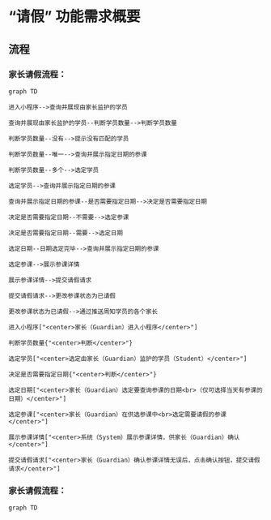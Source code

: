 # “请假” 功能需求概要

## 流程

### 家长请假流程：

```mermaid
graph TD

进入小程序-->查询并展现由家长监护的学员

查询并展现由家长监护的学员--判断学员数量-->判断学员数量

判断学员数量--没有-->提示没有匹配的学员

判断学员数量--唯一-->查询并展示指定日期的参课

判断学员数量--多个-->选定学员

选定学员-->查询并展示指定日期的参课

查询并展示指定日期的参课--是否需要指定日期-->决定是否需要指定日期

决定是否需要指定日期--不需要-->选定参课

决定是否需要指定日期--需要-->选定日期

选定日期--日期选定完毕-->查询并展示指定日期的参课

选定参课-->展示参课详情

展示参课详情-->提交请假请求

提交请假请求-->更改参课状态为已请假

更改参课状态为已请假-->通过推送周知学员的各个家长

进入小程序["<center>家长（Guardian）进入小程序</center>"]

判断学员数量{"<center>判断</center>"}

选定学员["<center>选定由家长（Guardian）监护的学员（Student）</center>"]

决定是否需要指定日期{"<center>判断</center>"}

选定日期["<center>家长（Guardian）选定要查询参课的日期<br>（仅可选择当天有参课的日期）</center>"]

选定参课["<center>家长（Guardian）在供选参课中<br>选定需要请假的参课</center>"]

展示参课详情["<center>系统（System）展示参课详情，供家长（Guardian）确认</center>"]

提交请假请求["<center>家长（Guardian）确认参课详情无误后，点击确认按钮，提交请假请求</center>"]

```

### 家长请假流程：

```mermaid
graph TD

```
<!--stackedit_data:
eyJoaXN0b3J5IjpbLTE2MTYyMjM0NSwtOTMyMDgyMjcyLC0xMz
k3NzcwNjQ0LDIxMDI5NjkwNTMsLTE1NDk1NTc2MjAsMTM0NzE4
Nzc0NiwzMTQ3OTc5NTUsLTUyOTU4MjI0LDExMDIzNjk1Myw4ND
I0MDUwMDYsMTk0OTg5NTE1MywtMzkzNDY3NTkyLC0xMjg4MjEy
NjEzLDE5Njk1Nzg0NjEsLTIxMDk0NzM2MzIsNjUzODc2NjEsMj
M2ODQzNDMsMjEwMzkyMzMyMiw4MzI1NTg0OTQsLTEzMDAyMDk5
NTRdfQ==
-->